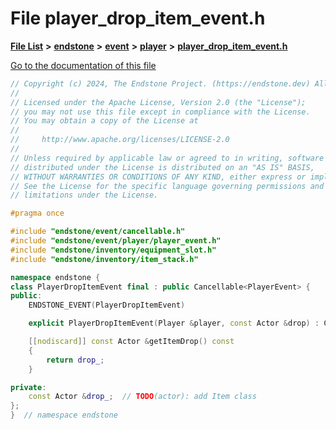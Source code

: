 

# File player\_drop\_item\_event.h

[**File List**](files.md) **>** [**endstone**](dir_6cf277b678674f97c7a2b6b3b2447b33.md) **>** [**event**](dir_f1d783c0ad83ee143d16e768ebca51c8.md) **>** [**player**](dir_7c05c37b25e9c9eccd9c63c2d313ba28.md) **>** [**player\_drop\_item\_event.h**](player__drop__item__event_8h.md)

[Go to the documentation of this file](player__drop__item__event_8h.md)


```C++
// Copyright (c) 2024, The Endstone Project. (https://endstone.dev) All Rights Reserved.
//
// Licensed under the Apache License, Version 2.0 (the "License");
// you may not use this file except in compliance with the License.
// You may obtain a copy of the License at
//
//     http://www.apache.org/licenses/LICENSE-2.0
//
// Unless required by applicable law or agreed to in writing, software
// distributed under the License is distributed on an "AS IS" BASIS,
// WITHOUT WARRANTIES OR CONDITIONS OF ANY KIND, either express or implied.
// See the License for the specific language governing permissions and
// limitations under the License.

#pragma once

#include "endstone/event/cancellable.h"
#include "endstone/event/player/player_event.h"
#include "endstone/inventory/equipment_slot.h"
#include "endstone/inventory/item_stack.h"

namespace endstone {
class PlayerDropItemEvent final : public Cancellable<PlayerEvent> {
public:
    ENDSTONE_EVENT(PlayerDropItemEvent)

    explicit PlayerDropItemEvent(Player &player, const Actor &drop) : Cancellable(player), drop_(drop) {}

    [[nodiscard]] const Actor &getItemDrop() const
    {
        return drop_;
    }

private:
    const Actor &drop_;  // TODO(actor): add Item class
};
}  // namespace endstone
```


